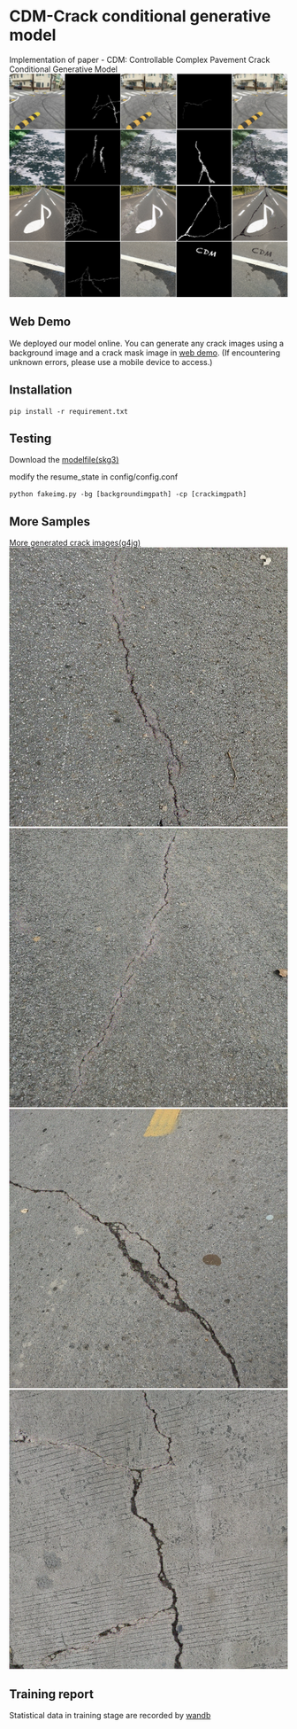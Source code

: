# CDM-Crack conditional generative model
Implementation of paper - CDM: Controllable Complex Pavement Crack Conditional Generative Model
![](https://github.com/SEU-zhc/CDM/blob/main/samples/show.png)

## Web Demo
We deployed our model online.
You can generate any crack images using a background image and a crack mask image in [web demo](http://seuzhc.asuscomm.com:44455/). (If encountering unknown errors, please use a mobile device to access.)

## Installation
```
pip install -r requirement.txt
```
## Testing
Download the [modelfile(skg3)](https://pan.baidu.com/s/1jEvf-uL49U2JxNAnEK0_6w) 

modify the resume_state in config/config.conf

```
python fakeimg.py -bg [backgroundimgpath] -cp [crackimgpath]
```


## More Samples
[More generated crack images(g4jg)](https://pan.baidu.com/s/17iiV2_PzxJae4nwbSjHBhw)
![](https://github.com/SEU-zhc/CDM/blob/main/samples/a.png)
![](https://github.com/SEU-zhc/CDM/blob/main/samples/b.png)
![](https://github.com/SEU-zhc/CDM/blob/main/samples/c.png)
![](https://github.com/SEU-zhc/CDM/blob/main/samples/d.png)

## Training report
Statistical data in training stage are recorded by [wandb](https://wandb.ai/seu_zhc/generate-crack/reports/CDM-training-report--VmlldzoyOTc4NzMw?accessToken=tflfroo4wy9ke894jx0icd1nd9ujd71n1zjdgbf1h7hvn4lyqh6lgyhzen2xeedu)
